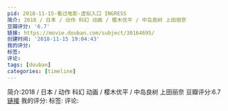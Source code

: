 ```yaml
---
pid: 2018-11-15-看过电影-虚拟入口 INGRESS
简介: 2018 / 日本 / 动作 科幻 动画 / 樱木优平 / 中岛良树 上田丽奈
豆瓣评分: '6.7'
链接: https://movie.douban.com/subject/30164695/
创建时间: '2018-11-15 19:04:43'
我的评分:
标签:
评论:
tags: [douban]
categories: [timeline]
---
```

简介:2018 / 日本 / 动作 科幻 动画 / 樱木优平 / 中岛良树 上田丽奈
豆瓣评分:6.7
[链接](https://movie.douban.com/subject/30164695/)
我的评分:
标签:
评论:
